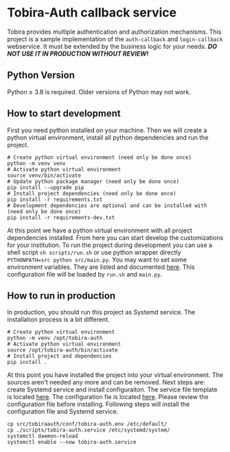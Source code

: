 # Tobira-Auth callback service

Tobira provides multiple authentication and authorization mechanisms.
This project is a sample implementation of the `auth-callback` and `login-callback` webservice.
It must be extended by the business logic for your needs.
***DO NOT USE IT IN PRODUCTION WITHOUT REVIEW!***

## Python Version
Python ≥ 3.8 is required. Older versions of Python may not work.

## How to start development
First you need python installed on your machine. Then we will create a python virtual environment, 
install all python dependencies and run the project.

```shell
# Create python virtual environment (need only be done once)
python -m venv venv
# Activate python virtual environment 
source venv/bin/activate
# Update python package manager (need only be done once)
pip install --upgrade pip
# Install project dependencies (need only be done once)
pip install -r requirements.txt
# Development dependencies are optional and can be installed with (need only be done once)
pip install -r requirements-dev.txt
```

At this point we have a python virtual environment with all project dependencies installed.
From here you can start develop the customizations for your institution.
To run the project during development you can use a shell script `sh scripts/run.sh`
or use python wrapper directly `PYTHONPATH=src python src/main.py`.
You may want to set some environment variables.
They are listed and documented [here](src/tobiraauth/conf/tobira-auth.env).
This configuration file will be loaded by `run.sh` and `main.py`.

## How to run in production

In production, you should run this project as Systemd service.
The installation process is a bit different.
```shell
# Create python virtual environment
python -m venv /opt/tobira-auth
# Activate python virtual environment
source /opt/tobira-auth/bin/activate
# Install project and dependencies
pip install .
```
At this point you have installed the project into your virtual environment.
The sources aren't needed any more and can be removed.
Next steps are: create Systemd service and install configuraiton.
The service file template is located [here](scripts/tobira-auth.service).
The configuration fie is located [here](src/tobiraauth/conf/tobira-auth.env).
Please review the configuration file before installing.
Following steps will install the configuration file and Systemd service.
```shell
cp src/tobiraauth/conf/tobira-auth.env /etc/default/
cp ./scripts/tobira-auth.service /etc/systemd/system/
systemctl daemon-reload
systemctl enable --now tobira-auth.service
```
